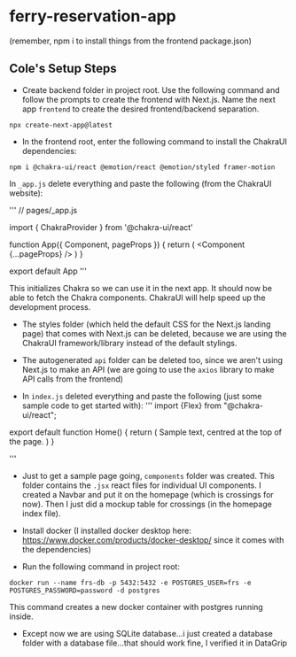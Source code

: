 # ferry-reservation-app

(remember, npm i to install things from the frontend package.json)

## Cole's Setup Steps

- Create backend folder in project root. Use the following command and follow the prompts to create the frontend with Next.js. Name the next app `frontend` to create the desired frontend/backend separation. 

`npx create-next-app@latest`

- In the frontend root, enter the following command to install the ChakraUI dependencies: 

`npm i @chakra-ui/react @emotion/react @emotion/styled framer-motion`

In `_app.js` delete everything and paste the following (from the ChakraUI website):

'''
// pages/_app.js

import { ChakraProvider } from '@chakra-ui/react'

function App({ Component, pageProps }) {
  return (
    <ChakraProvider>
      <Component {...pageProps} />
    </ChakraProvider>
  )
}

export default App
'''

This initializes Chakra so we can use it in the next app. It should now be able to fetch the Chakra components. ChakraUI will help speed up the development process.

- The styles folder (which held the default CSS for the Next.js landing page) that comes with Next.js can be deleted, because we are using the ChakraUI framework/library instead of the default stylings.

- The autogenerated `api` folder can be deleted too, since we aren't using Next.js to make an API (we are going to use the `axios` library to make API calls from the frontend)

- In `index.js` deleted everything and paste the following (just some sample code to get started with):
'''
import {Flex} from "@chakra-ui/react";

export default function Home() {
  return (
    <Flex as="main" flexDir="column" px={20} alignItems="center">
      Sample text, centred at the top of the page.
    </Flex>
  )
}

'''

- Just to get a sample page going, `components` folder was created. This folder contains the `.jsx` react files for individual UI components. I created a Navbar and put it on the homepage (which is crossings for now). Then I just did a mockup table for crossings (in the homepage index file).

- Install docker (I installed docker desktop here: https://www.docker.com/products/docker-desktop/ since it comes with the dependencies)
- Run the following command in project root:

`docker run --name frs-db -p 5432:5432 -e POSTGRES_USER=frs -e POSTGRES_PASSWORD=password -d postgres`

This command creates a new docker container with postgres running inside.

- Except now we are using SQLite database...i just created a database folder with a database file...that should work fine, I verified it in DataGrip
